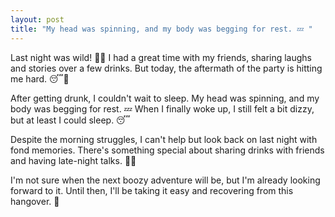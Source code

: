 ```yaml
---
layout: post
title: "My head was spinning, and my body was begging for rest. 💤 "
---
```




Last night was wild! 🤪🍻 I had a great time with my friends, sharing laughs and stories over a few drinks. But today, the aftermath of the party is hitting me hard. 😴🥴

After getting drunk, I couldn't wait to sleep. My head was spinning, and my body was begging for rest. 💤 When I finally woke up, I still felt a bit dizzy, but at least I could sleep. 😴

Despite the morning struggles, I can't help but look back on last night with fond memories. There's something special about sharing drinks with friends and having late-night talks. 👥💬

I'm not sure when the next boozy adventure will be, but I'm already looking forward to it. Until then, I'll be taking it easy and recovering from this hangover. 🛌 

